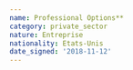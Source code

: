 ```yaml
---
name: Professional Options**
category: private_sector
nature: Entreprise
nationality: Etats-Unis
date_signed: '2018-11-12'
---
```

    